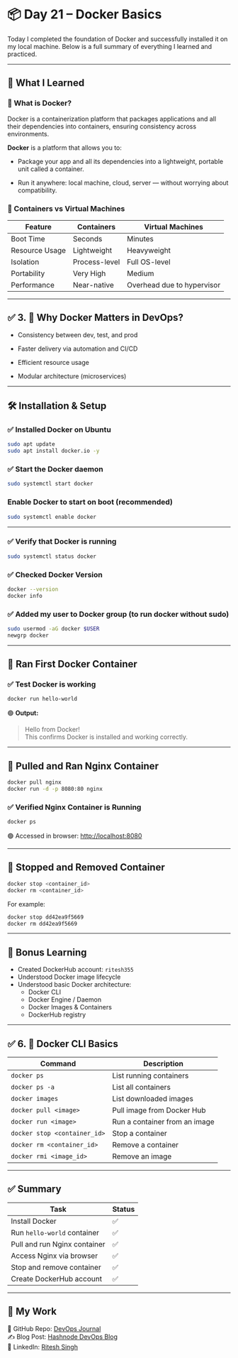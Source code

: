 # 📦 Day 21 – Docker Basics

Today I completed the foundation of Docker and successfully installed it on my local machine. Below is a full summary of everything I learned and practiced.

---

## 🧠 What I Learned

### 🔹 What is Docker?

Docker is a containerization platform that packages applications and all their dependencies into containers, ensuring consistency across environments.

**Docker**  is a platform that allows you to:

- Package your app and all its dependencies into a lightweight, portable unit called a container.

- Run it anywhere: local machine, cloud, server — without worrying about compatibility.

### 🔹 Containers vs Virtual Machines

| Feature            | Containers                          | Virtual Machines                     |
|--------------------|-------------------------------------|--------------------------------------|
| Boot Time          | Seconds                             | Minutes                              |
| Resource Usage     | Lightweight                         | Heavyweight                          |
| Isolation          | Process-level                       | Full OS-level                        |
| Portability        | Very High                           | Medium                               |
| Performance        | Near-native                         | Overhead due to hypervisor           |

---


## ✅ 3. 🧠 Why Docker Matters in DevOps?

   - Consistency between dev, test, and prod

   - Faster delivery via automation and CI/CD

   - Efficient resource usage

   - Modular architecture (microservices)

---  

## 🛠️ Installation & Setup

### ✅ Installed Docker on Ubuntu

```bash
sudo apt update
sudo apt install docker.io -y
```
### ✅  Start the Docker daemon
```bash
sudo systemctl start docker
```
### Enable Docker to start on boot (recommended)
```bash
sudo systemctl enable docker
```
---
### ✅ Verify that Docker is running

```bash
sudo systemctl status docker
```

### ✅ Checked Docker Version

```bash
docker --version
docker info
```

### ✅ Added my user to Docker group (to run docker without sudo)

```bash
sudo usermod -aG docker $USER
newgrp docker
```

---

## 🐳 Ran First Docker Container

### ✅ Test Docker is working

```bash
docker run hello-world
```

🟢 **Output:**
> Hello from Docker!  
> This confirms Docker is installed and working correctly.

---

## 📅 Pulled and Ran Nginx Container

```bash
docker pull nginx
docker run -d -p 8080:80 nginx
```

### ✅ Verified Nginx Container is Running

```bash
docker ps
```

🟢 Accessed in browser: [http://localhost:8080](http://localhost:8080)

---

## 🧹 Stopped and Removed Container

```bash
docker stop <container_id>
docker rm <container_id>
```

For example:

```bash
docker stop dd42ea9f5669
docker rm dd42ea9f5669
```

---

## 🧠 Bonus Learning

- Created DockerHub account: `ritesh355`
- Understood Docker image lifecycle
- Understood basic Docker architecture:
  - Docker CLI
  - Docker Engine / Daemon
  - Docker Images & Containers
  - DockerHub registry

---

## ✅ 6. 🧰 Docker CLI Basics

| Command                      | Description                   |
| ---------------------------- | ----------------------------- |
| `docker ps`                  | List running containers       |
| `docker ps -a`               | List all containers           |
| `docker images`              | List downloaded images        |
| `docker pull <image>`        | Pull image from Docker Hub    |
| `docker run <image>`         | Run a container from an image |
| `docker stop <container_id>` | Stop a container              |
| `docker rm <container_id>`   | Remove a container            |
| `docker rmi <image_id>`      | Remove an image               |

---

## ✅ Summary

| Task                                   | Status |
|----------------------------------------|--------|
| Install Docker                         | ✅     |
| Run `hello-world` container            | ✅     |
| Pull and run Nginx container           | ✅     |
| Access Nginx via browser               | ✅     |
| Stop and remove container              | ✅     |
| Create DockerHub account               | ✅     |


---

## 🔗 My Work

📂 GitHub Repo: [DevOps Journal](https://github.com/ritesh355/Devops-journal)  
✍️ Blog Post: [Hashnode DevOps Blog](https://ritesh-devops.hashnode.dev)  
🔗 LinkedIn: [Ritesh Singh](https://www.linkedin.com/in/ritesh-singh-092b84340/)


